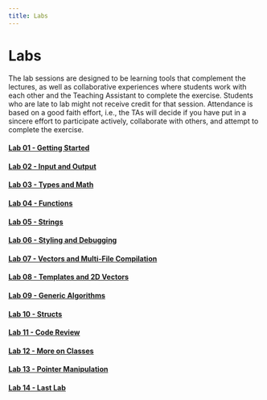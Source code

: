 ```yaml
---
title: Labs
---
```


# Labs

The lab sessions are designed to be learning tools that complement the lectures, as well as collaborative experiences where students work with each other and the Teaching Assistant to complete the exercise. Students who are late to lab might not receive credit for that session. Attendance is based on a good faith effort, i.e., the TAs will decide if you have put in a sincere effort to participate actively, collaborate with others, and attempt to complete the exercise.

#### [Lab 01 - Getting Started](labs/lab01.html)

#### [Lab 02 - Input and Output](labs/lab02.html)

#### [Lab 03 - Types and Math](labs/lab03.html)

#### [Lab 04 - Functions](labs/lab04.html)

#### [Lab 05 - Strings](labs/lab05.html)

#### [Lab 06 - Styling and Debugging](labs/lab06.html)

#### [Lab 07 - Vectors and Multi-File Compilation](labs/lab07.html)

#### [Lab 08 - Templates and 2D Vectors](labs/lab08.html)

#### [Lab 09 - Generic Algorithms](labs/lab09.html)

#### [Lab 10 - Structs](labs/lab10.html)

#### [Lab 11 - Code Review](labs/lab11.html)

#### [Lab 12 - More on Classes](labs/lab12.html)

#### [Lab 13 - Pointer Manipulation](labs/lab13.html)

#### [Lab 14 - Last Lab](labs/lab14.html)
